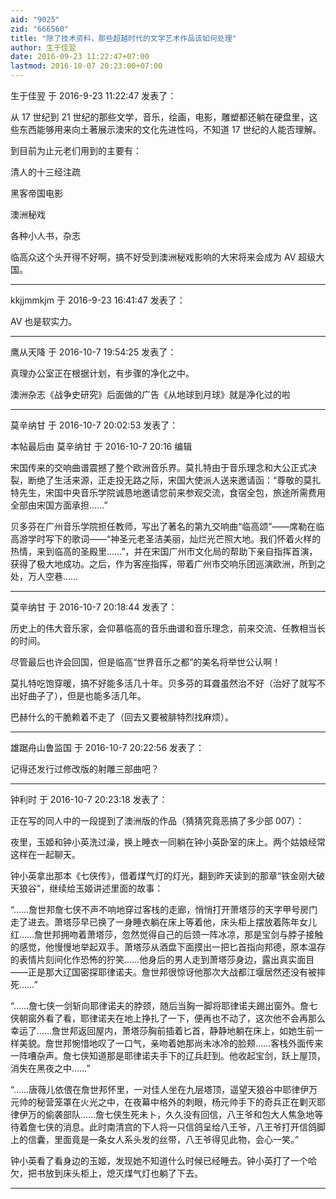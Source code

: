 ```yaml
---
aid: "9025"
zid: "666560"
title: "除了技术资料，那些超越时代的文学艺术作品该如何处理"
author: 生于佳翌
date: 2016-09-23 11:22:47+07:00
lastmod: 2016-10-07 20:23:00+07:00
---
```


生于佳翌 于 2016-9-23 11:22:47 发表了：

从 17 世纪到 21 世纪的那些文学，音乐，绘画，电影，雕塑都还躺在硬盘里，这些东西能够用来向土著展示澳宋的文化先进性吗，不知道 17 世纪的人能否理解。

到目前为止元老们用到的主要有：

清人的十三经注疏

黑客帝国电影

澳洲秘戏

各种小人书，杂志

临高众这个头开得不好啊，搞不好受到澳洲秘戏影响的大宋将来会成为 AV 超级大国。

---

kkjjmmkjm 于 2016-9-23 16:41:47 发表了：

AV 也是软实力。

---

鹰从天降 于 2016-10-7 19:54:25 发表了：

真理办公室正在根据计划，有步骤的净化之中。

澳洲杂志《战争史研究》后面做的广告《从地球到月球》就是净化过的啦

---

莫辛纳甘 于 2016-10-7 20:02:53 发表了：

本帖最后由 莫辛纳甘 于 2016-10-7 20:16 编辑

宋国传来的交响曲谱震撼了整个欧洲音乐界。莫扎特由于音乐理念和大公正式决裂，断绝了生活来源，正走投无路之际，宋国大使派人送来邀请函：“尊敬的莫扎特先生，宋国中央音乐学院诚恳地邀请您前来参观交流，食宿全包，旅途所需费用全部由宋国方面承担……”

贝多芬在广州音乐学院担任教师，写出了著名的第九交响曲“临高颂”——席勒在临高游学时写下的歌词——“神圣元老圣洁美丽，灿烂光芒照大地。我们怀着火样的热情，来到临高的圣殿里……”，并在宋国广州市文化局的帮助下亲自指挥首演，获得了极大地成功。之后，作为客座指挥，带着广州市交响乐团巡演欧洲，所到之处，万人空巷……

---

莫辛纳甘 于 2016-10-7 20:18:44 发表了：

历史上的伟大音乐家，会仰慕临高的音乐曲谱和音乐理念，前来交流、任教相当长的时间。

尽管最后也许会回国，但是临高“世界音乐之都”的美名将举世公认啊！

莫扎特吃饱穿暖，搞不好能多活几十年。贝多芬的耳聋虽然治不好（治好了就写不出好曲子了），但是也能多活几年。

巴赫什么的干脆赖着不走了（回去又要被腓特烈找麻烦）。

---

雄踞舟山鲁监国 于 2016-10-7 20:22:56 发表了：

记得还发行过修改版的射雕三部曲吧？

---

钟利时 于 2016-10-7 20:23:18 发表了：

正在写的同人中的一段提到了澳洲版的作品（猜猜究竟恶搞了多少部 007）：

夜里，玉姬和钟小英洗过澡，换上睡衣一同躺在钟小英卧室的床上。两个姑娘经常这样在一起聊天。

钟小英拿出那本《七侠传》，借着煤气灯的灯光，翻到昨天读到的那章“铁金刚大破天狼谷”，继续给玉姬讲述里面的故事：

“……詹世邦詹七侠不声不响地穿过客栈的走廊，悄悄打开萧塔莎的天字甲号房门走了进去。萧塔莎早已换了一身睡衣躺在床上等着他，床头柜上摆放着陈年女儿红……詹世邦拥吻着萧塔莎，忽然觉得自己的后颈一阵冰凉，那是宝剑与脖子接触的感觉，他慢慢地举起双手。萧塔莎从酒盘下面摸出一把匕首指向邦德，原本温存的表情片刻间化作恐怖的狞笑……他身后的男人走到萧塔莎身边，露出真实面目——正是那大辽国密探耶律诺夫。詹世邦很惊讶他那次大战都江堰居然还没有被摔死……”

“……詹七侠一剑斩向耶律诺夫的脖颈，随后当胸一脚将耶律诺夫踢出窗外。詹七侠朝窗外看了看，耶律诺夫在地上挣扎了一下，便再也不动了，这次他不会再那么幸运了……詹世邦返回屋内，萧塔莎胸前插着匕首，静静地躺在床上，如她生前一样美貌。詹世邦惋惜地叹了一口气，亲吻着她那尚未冰冷的脸颊……客栈外面传来一阵嘈杂声。詹七侠知道那是耶律诺夫手下的辽兵赶到。他收起宝剑，跃上屋顶，消失在黑夜之中……”

“……唐薇儿依偎在詹世邦怀里，一对佳人坐在九层塔顶，遥望天狼谷中耶律伊万元帅的秘营笼罩在火光之中，在夜幕中格外的刺眼，杨元帅手下的奇兵正在剿灭耶律伊万的偷袭部队……詹七侠生死未卜，久久没有回信，八王爷和包大人焦急地等待着詹七侠的消息。此时南清宫的下人将一只信鸽呈给八王爷，八王爷打开信鸽脚上的信囊，里面竟是一条女人系头发的丝带，八王爷得见此物，会心一笑。”

钟小英看了看身边的玉姬，发现她不知道什么时候已经睡去。钟小英打了一个哈欠，把书放到床头柜上，熄灭煤气灯也躺了下去。

---

